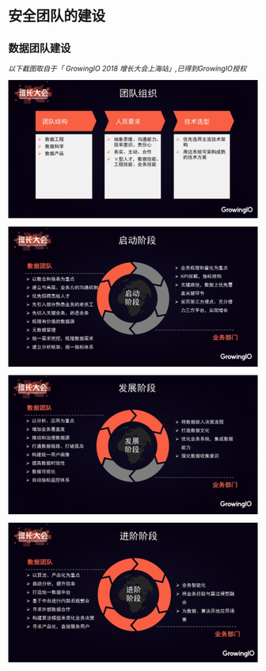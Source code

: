 # 安全团队的建设


## 数据团队建设

_以下截图取自于「 GrowingIO 2018 增长大会上海站」,已得到GrowingIO授权_

![团队组织](images/growingio-team-org.jpg)

![团队建设阶段1](images/growingio-team-stage1.jpg)

![团队建设阶段2](images/growingio-team-stage2.jpg)

![团队建设阶段3](images/growingio-team-stage3.jpg)
